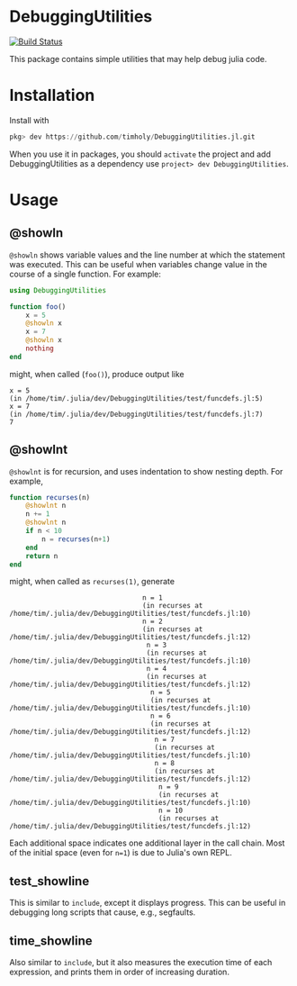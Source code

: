 # DebuggingUtilities

[![Build Status](https://travis-ci.org/timholy/DebuggingUtilities.jl.svg?branch=master)](https://travis-ci.org/timholy/DebuggingUtilities.jl)

This package contains simple utilities that may help debug julia code.

# Installation

Install with

```julia
pkg> dev https://github.com/timholy/DebuggingUtilities.jl.git
```

When you use it in packages, you should `activate` the project and add
DebuggingUtilities as a dependency use `project> dev DebuggingUtilities`.

# Usage

## @showln

`@showln` shows variable values and the line number at which the
statement was executed. This can be useful when variables change value
in the course of a single function. For example:

```julia
using DebuggingUtilities

function foo()
    x = 5
    @showln x
    x = 7
    @showln x
    nothing
end
```

might, when called (`foo()`), produce output like

```
x = 5
(in /home/tim/.julia/dev/DebuggingUtilities/test/funcdefs.jl:5)
x = 7
(in /home/tim/.julia/dev/DebuggingUtilities/test/funcdefs.jl:7)
7
```

## @showlnt

`@showlnt` is for recursion, and uses indentation to show nesting depth.
For example,

```julia
function recurses(n)
    @showlnt n
    n += 1
    @showlnt n
    if n < 10
        n = recurses(n+1)
    end
    return n
end
```

might, when called as `recurses(1)`, generate

```
                                 n = 1
                                 (in recurses at /home/tim/.julia/dev/DebuggingUtilities/test/funcdefs.jl:10)
                                 n = 2
                                 (in recurses at /home/tim/.julia/dev/DebuggingUtilities/test/funcdefs.jl:12)
                                  n = 3
                                  (in recurses at /home/tim/.julia/dev/DebuggingUtilities/test/funcdefs.jl:10)
                                  n = 4
                                  (in recurses at /home/tim/.julia/dev/DebuggingUtilities/test/funcdefs.jl:12)
                                   n = 5
                                   (in recurses at /home/tim/.julia/dev/DebuggingUtilities/test/funcdefs.jl:10)
                                   n = 6
                                   (in recurses at /home/tim/.julia/dev/DebuggingUtilities/test/funcdefs.jl:12)
                                    n = 7
                                    (in recurses at /home/tim/.julia/dev/DebuggingUtilities/test/funcdefs.jl:10)
                                    n = 8
                                    (in recurses at /home/tim/.julia/dev/DebuggingUtilities/test/funcdefs.jl:12)
                                     n = 9
                                     (in recurses at /home/tim/.julia/dev/DebuggingUtilities/test/funcdefs.jl:10)
                                     n = 10
                                     (in recurses at /home/tim/.julia/dev/DebuggingUtilities/test/funcdefs.jl:12)
```

Each additional space indicates one additional layer in the call chain.
Most of the initial space (even for `n=1`) is due to Julia's own REPL.

## test_showline

This is similar to `include`, except it displays progress. This can be
useful in debugging long scripts that cause, e.g., segfaults.

## time_showline

Also similar to `include`, but it also measures the execution time of
each expression, and prints them in order of increasing duration.
